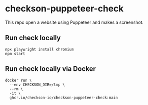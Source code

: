 # checkson-puppeteer-check

This repo open a website using Puppeteer and makes a screenshot.

## Run check locally

```
npx playwright install chromium
npm start
```

## Run check locally via Docker

```
docker run \
  --env CHECKSON_DIR=/tmp \
  --rm \
  -it \
  ghcr.io/checkson-io/checkson-puppeteer-check:main
```

